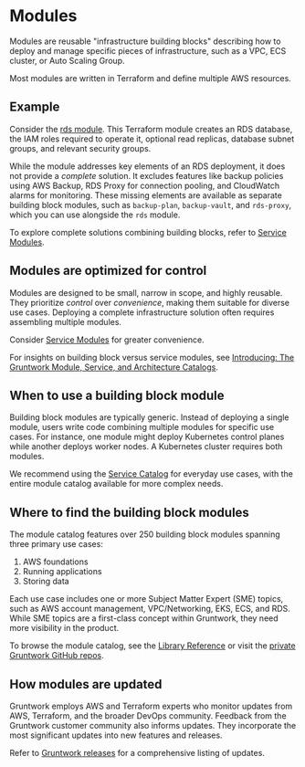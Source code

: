 # Modules

Modules are reusable "infrastructure building blocks" describing how to deploy and manage specific pieces of infrastructure, such as a VPC, ECS cluster, or Auto Scaling Group.

Most modules are written in Terraform and define multiple AWS resources.

## Example

Consider the [rds module](/reference/modules/terraform-aws-data-storage/rds). This Terraform module creates an RDS database, the IAM roles required to operate it, optional read replicas, database subnet groups, and relevant security groups.

While the module addresses key elements of an RDS deployment, it does not provide a _complete_ solution. It excludes features like backup policies using AWS Backup, RDS Proxy for connection pooling, and CloudWatch alarms for monitoring. These missing elements are available as separate building block modules, such as `backup-plan`, `backup-vault`, and `rds-proxy`, which you can use alongside the `rds` module.

To explore complete solutions combining building blocks, refer to [Service Modules](/2.0/docs/library/concepts/service-modules).

## Modules are optimized for control

Modules are designed to be small, narrow in scope, and highly reusable. They prioritize _control_ over _convenience_, making them suitable for diverse use cases. Deploying a complete infrastructure solution often requires assembling multiple modules.

Consider [Service Modules](/2.0/docs/library/concepts/service-modules) for greater convenience.

For insights on building block versus service modules, see [Introducing: The Gruntwork Module, Service, and Architecture Catalogs](https://blog.gruntwork.io/introducing-the-gruntwork-module-service-and-architecture-catalogs-eb3a21b99f70).

## When to use a building block module

Building block modules are typically generic. Instead of deploying a single module, users write code combining multiple modules for specific use cases. For instance, one module might deploy Kubernetes control planes while another deploys worker nodes. A Kubernetes cluster requires both modules.

We recommend using the [Service Catalog](/2.0/docs/library/concepts/service-modules) for everyday use cases, with the entire module catalog available for more complex needs.

## Where to find the building block modules

The module catalog features over 250 building block modules spanning three primary use cases:

1. AWS foundations
2. Running applications
3. Storing data

Each use case includes one or more Subject Matter Expert (SME) topics, such as AWS account management, VPC/Networking, EKS, ECS, and RDS. While SME topics are a first-class concept within Gruntwork, they need more visibility in the product.

To browse the module catalog, see the [Library Reference](/library/reference) or visit the [private Gruntwork GitHub repos](https://github.com/orgs/gruntwork-io/repositories?q=&type=private&language=&sort=).

## How modules are updated

Gruntwork employs AWS and Terraform experts who monitor updates from AWS, Terraform, and the broader DevOps community. Feedback from the Gruntwork customer community also informs updates. They incorporate the most significant updates into new features and releases.

Refer to [Gruntwork releases](/guides/stay-up-to-date/#gruntwork-releases) for a comprehensive listing of updates.
